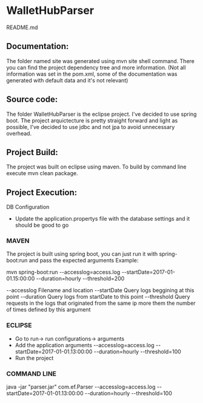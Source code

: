# WalletHubParser

README.md

## Documentation:
The folder named site was generated using mvn site shell command. There you can find the project dependency tree and more information. (Not all information was set in the pom.xml, some of the documentation was generated with default data and it's not relevant)

## Source code:
The folder WalletHubParser is the eclipse project.
I've decided to use spring boot.
The project arquictecture is pretty straight forward and light as possible, I've decided to use jdbc and not jpa to avoid unnecessary overhead.

## Project Build:
The project was built on eclipse using maven.
To build by command line execute mvn clean package.


## Project Execution:
DB Configuration
- Update the application.propertys file with the database settings and it should be good to go

### MAVEN
The project is built using spring boot, you can just run it with spring-boot:run and pass the expected arguments
Example:

mvn spring-boot:run --accesslog=access.log --startDate=2017-01-01.15:00:00 --duration=hourly --threshold=200

--accesslog Filename and location
--startDate Query logs beggining at this point
--duration Query logs from startDate to this point
--threshold Query requests in the logs that originated from the same ip more them the number of times defined by this argument

### ECLIPSE
- Go to run-> run configurations-> arguments
- Add the application arguments
	--accesslog=access.log --startDate=2017-01-01.13:00:00 --duration=hourly --threshold=100
- Run the project

### COMMAND LINE
java -jar "parser.jar" com.ef.Parser --accesslog=access.log --startDate=2017-01-01.13:00:00 --duration=hourly --threshold=100
